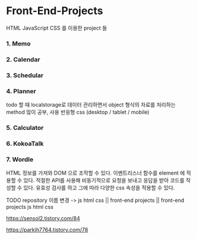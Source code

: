 # Front-End-Projects

HTML JavaScript CSS 를 이용한 project 들

### 1. Memo

### 2. Calendar

### 3. Schedular

### 4. Planner

todo 할 때 localstorage로 데이터 관리하면서 object 형식의 자료를 처리하는 method 많이 공부, 사용
반응형 css (desktop / tablet / mobile)

### 5. Calculator

### 6. KokoaTalk

### 7. Wordle

HTML 정보를 가져와 DOM 으로 조작할 수 있다.
이벤트리스너 함수를 element 에 적용할 수 있다.
적절한 API를 사용해 비동기적으로 요청을 보내고 응답을 받아 코드를 작성할 수 있다.
유효성 검사를 하고 그에 따라 다양한 css 속성을 적용할 수 있다.

TODO
repository 이름 변경 -> js html css || front-end projects || front-end projects js html css

https://sensol2.tistory.com/84

https://parkjh7764.tistory.com/78
